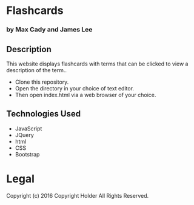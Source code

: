 # Flashcards
### by Max Cady and James Lee

## Description

This website displays flashcards with terms that can be clicked to view a description of the term..

* Clone this repository.
* Open the directory in your choice of text editor.
* Then open index.html via a web browser of your choice.

## Technologies Used
* JavaScript
* JQuery
* html
* CSS
* Bootstrap

# Legal
Copyright (c) 2016 Copyright Holder All Rights Reserved.
